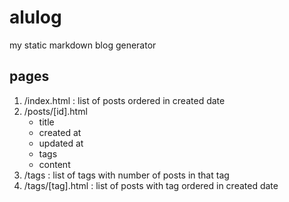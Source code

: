 # alulog

my static markdown blog generator

## pages

1. /index.html : list of posts ordered in created date
2. /posts/\[id\].html
    - title
    - created at
    - updated at
    - tags
    - content
3. /tags : list of tags with number of posts in that tag
4. /tags/\[tag\].html : list of posts with tag ordered in created date
